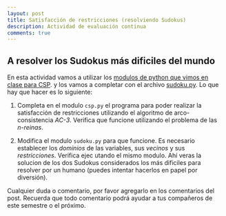 ```yaml
---
layout: post
title: Satisfacción de restricciones (resolviendo Sudokus)
description: Actividad de evaluación continua
comments: true
---
```


## A resolver los Sudokus más dificiles del mundo

En esta actividad vamos a utilizar los [modulos de python que vimos en clase para CSP](/assets/docs/csp.zip).
y los vamos a completar con el archivo [sudoku.py](/assets/docs/sudoku.py). Lo que hay que hacer es lo siguiente:

1. Completa en el modulo `csp.py` el programa para poder realizar la satisfacción de restricciones utilizando el algoritmo de arco-consistencia *AC-3*. Verifica que funcione utilizando el problema de las *n-reinas*.

2. Modifica el modulo `sudoku.py` para que funcione. Es necesario establecer los *dominios* de las variables, sus *vecinos* y sus *restricciones*. Verifica ejec
utando el mismo modulo. Ahí veras la solucion de los dos Sudokus considerados los más dificiles para resolver por un humano (puedes intentar hacerlos en papel por diversión).

Cualquier duda o comentario, por favor agregarlo en los comentarios del post.
Recuerda que todo comentario podrá ayudar a tus compañeros de este semestre o el próximo.


